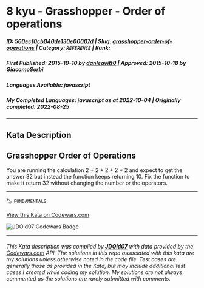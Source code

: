 # 8 kyu - Grasshopper - Order of operations

##### **ID**: [560ecf0cb040de130e00007d](https://www.codewars.com/kata/560ecf0cb040de130e00007d) | **Slug**: [grasshopper-order-of-operations](https://www.codewars.com/kata/560ecf0cb040de130e00007d) | **Category**: `REFERENCE` | **Rank**: <span style="color:white">8 kyu</span>

##### **First Published**: 2015-10-10 ***by*** [danleavitt0](https://www.codewars.com/users/danleavitt0) | **Approved**: 2015-10-18 ***by*** [GiacomoSorbi](https://www.codewars.com/users/GiacomoSorbi)

##### **Languages Available**: javascript

##### **My Completed Languages**: javascript ***as at*** 2022-10-04 | **Originally completed**: 2022-08-25

---

## Kata Description


## Grasshopper Order of Operations



You are running the calculation 2 + 2 \* 2 + 2 \* 2 and expect to get the answer 32 but instead the function keeps returning 10. Fix the function to make it return 32 without changing the number or the operators.

---


🏷 `FUNDAMENTALS`


[View this Kata on Codewars.com](https://www.codewars.com/kata/560ecf0cb040de130e00007d)

![](https://www.codewars.com/users/jdold07/badges/large "JDOld07 Codewars Badge")

---

###### *This Kata description was compiled by [**JDOld07**](https://tpstech.dev) with data provided by the [Codewars.com](https://www.codewars.com) API.  The solutions in this repo associated with this kata are my solutions unless otherwise noted in the code file.  Test cases are generally those as provided in the Kata, but may include additional test cases I created while coding my solution.  My solutions are not always commented as the solutions are rarely submitted with comments.*
